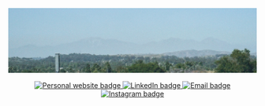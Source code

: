 <img src="https://raw.githubusercontent.com/dylanelznic/dylanelznic/master/images/cpm35%202023-06-26%20163557.094.JPG" />

</br>

<p align="center">
  <a href="http://theresedj.com/">
    <img src="https://img.shields.io/badge/-theresedj.com-313131?style=flat-square&labelColor=313131&logo=HTML5&logoColor=white"
      alt="Personal website badge" />
  </a>
  <a href="https://www.linkedin.com/in/dylan-elznic/">
    <img src="https://img.shields.io/badge/-@dylan--elznic-313131?style=flat-square&labelColor=313131&logo=LinkedIn&logoColor=white"
      alt="LinkedIn badge" />
  </a>
  <a href="mailto:dylan.elznic@gmail.com">
    <img src="https://img.shields.io/badge/-dylan.elznic@gmail.com-313131?style=flat-square&logo=Gmail&logoColor=white&link=mailto:dylan.elznic@gmail.com"
      alt="Email badge" />
  </a>
  <a href="https://instagram.com/_dylanjoseph/">
    <img src="https://img.shields.io/badge/-@__dylanjoseph-313131?style=flat-square&labelColor=313131&logo=Instagram&logoColor=white"
      alt="Instagram badge" />
  </a>
</p>
